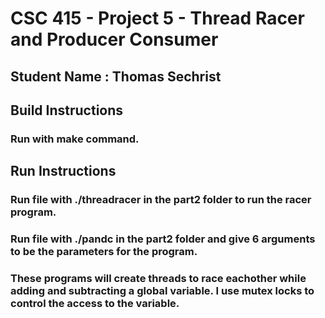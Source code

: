 # CSC 415 - Project 5 - Thread Racer and Producer Consumer 

## Student Name : Thomas Sechrist

## Build Instructions
### Run with make command.

## Run Instructions
### Run file with ./threadracer in the part2 folder to run the racer program.
### Run file with ./pandc in the part2 folder and give 6 arguments to be the parameters for the program.

### These programs will create threads to race eachother while adding and subtracting a global variable. I use mutex locks to control the access to the variable. 

